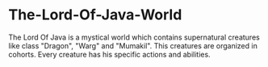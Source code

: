 # The-Lord-Of-Java-World
The Lord Of Java is a mystical world which contains supernatural creatures like class "Dragon", "Warg" and "Mumakil". This creatures are organized in cohorts. Every creature has his specific actions and abilities.   
